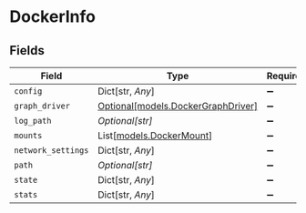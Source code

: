 # DockerInfo


## Fields

| Field                                                                | Type                                                                 | Required                                                             | Description                                                          |
| -------------------------------------------------------------------- | -------------------------------------------------------------------- | -------------------------------------------------------------------- | -------------------------------------------------------------------- |
| `config`                                                             | Dict[str, *Any*]                                                     | :heavy_minus_sign:                                                   | N/A                                                                  |
| `graph_driver`                                                       | [Optional[models.DockerGraphDriver]](../models/dockergraphdriver.md) | :heavy_minus_sign:                                                   | N/A                                                                  |
| `log_path`                                                           | *Optional[str]*                                                      | :heavy_minus_sign:                                                   | N/A                                                                  |
| `mounts`                                                             | List[[models.DockerMount](../models/dockermount.md)]                 | :heavy_minus_sign:                                                   | N/A                                                                  |
| `network_settings`                                                   | Dict[str, *Any*]                                                     | :heavy_minus_sign:                                                   | N/A                                                                  |
| `path`                                                               | *Optional[str]*                                                      | :heavy_minus_sign:                                                   | N/A                                                                  |
| `state`                                                              | Dict[str, *Any*]                                                     | :heavy_minus_sign:                                                   | N/A                                                                  |
| `stats`                                                              | Dict[str, *Any*]                                                     | :heavy_minus_sign:                                                   | N/A                                                                  |
